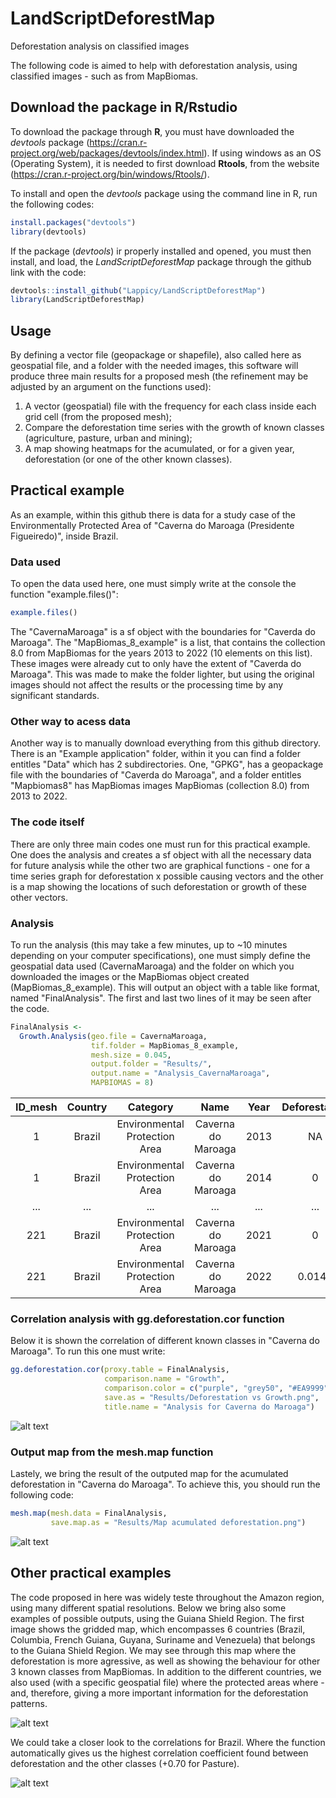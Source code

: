 # LandScriptDeforestMap
Deforestation analysis on classified images

The following code is aimed to help with deforestation analysis, using classified images - such as from MapBiomas.

## Download the package in R/Rstudio

To download the package through **R**, you must have downloaded the *devtools* package (https://cran.r-project.org/web/packages/devtools/index.html). If using windows as an OS (Operating System), it is needed to first download **Rtools**, from the website (https://cran.r-project.org/bin/windows/Rtools/).

To install and open the *devtools* package using the command line in R, run the following codes:
```r
install.packages("devtools")
library(devtools)
```
If the package (*devtools*) ir properly installed and opened, you must then install, and load, the *LandScriptDeforestMap* package through the github link with the code:
```r
devtools::install_github("Lappicy/LandScriptDeforestMap")
library(LandScriptDeforestMap)
```

## Usage
By defining a vector file (geopackage or shapefile), also called here as geospatial file, and a folder with the needed images, this software will produce three main results for a proposed mesh (the refinement may be adjusted by an argument on the functions used):
1. A vector (geospatial) file with the frequency for each class inside each grid cell (from the proposed mesh);
2. Compare the deforestation time series with the growth of known classes (agriculture, pasture, urban and mining);
3. A map showing heatmaps for the acumulated, or for a given year, deforestation (or one of the other known classes).

## Practical example
As an example, within this github there is data for a study case of the Environmentally Protected Area of "Caverna do Maroaga (Presidente Figueiredo)", inside Brazil.

### Data used
To open the data used here, one must simply write at the console the function "example.files()":
```r
example.files()
```

The "CavernaMaroaga" is a sf object with the boundaries for "Caverda do Maroaga". The "MapBiomas_8_example" is a list, that contains the collection 8.0 from MapBiomas for the years 2013 to 2022 (10 elements on this list). These images were already cut to only have the extent of "Caverda do Maroaga". This was made to make the folder lighter, but using the original images should not affect the results or the processing time by any significant standards.

### Other way to acess data
Another way is to manually download everything from this github directory. There is an "Example application" folder, within it you can find a folder entitles "Data" which has 2 subdirectories. One, "GPKG", has a geopackage file with the boundaries of "Caverda do Maroaga", and a folder entitles "Mapbiomas8" has MapBiomas images MapBiomas (collection 8.0) from 2013 to 2022.

### The code itself
There are only three main codes one must run for this practical example. One does the analysis and creates a sf object with all the necessary data for future analysis while the other two are graphical functions - one for a time series graph for deforestation x possible causing vectors and the other is a map showing the locations of such deforestation or growth of these other vectors.

### Analysis
To run the analysis (this may take a few minutes, up to ~10 minutes depending on your computer specifications), one must simply define the geospatial data used (CavernaMaroaga) and the folder on which you downloaded the images or the MapBiomas object created (MapBiomas_8_example). This will output an object with a table like format, named "FinalAnalysis". The first and last two lines of it may be seen after the code.
```r
FinalAnalysis <-
  Growth.Analysis(geo.file = CavernaMaroaga,
                  tif.folder = MapBiomas_8_example,
                  mesh.size = 0.045,
                  output.folder = "Results/",
                  output.name = "Analysis_CavernaMaroaga",
                  MAPBIOMAS = 8)
```

| ID_mesh |	Country | Category | Name | Year | Deforestation | Reforestation | Growth_Urban | Growth_Mining | Growth_Pasture | Growth_Agriculture | Forest | NonForest | Water | Others | Urban | Mining | Pasture | Agriculture | 0 | 3 | 4 | 6 | 11 | 12 | 15 | 24 | 30 | 33 | 41 |
| :----------: | :----------: | :--------------------: | :--------------------: | :----------: | :----------: | :----------: | :----------: | :----------: | :----------: | :----------: | :----------: | :----------: | :----------: | :----------: | :----------: | :----------: | :----------: | :----------: | :----------: | :----------: | :----------: | :----------: | :----------: | :----------: | :----------: | :----------: | :----------: | :----------: | :----------: |
| 1	| Brazil | Environmental Protection Area | Caverna do Maroaga | 2013 | NA | NA | NA | NA | NA | NA | 9.09 | 0 | 0 | 0 | 0 | 0 | 0 | 0 | NA | 9.09 | NA | NA | NA | NA | NA | NA | NA | NA | NA |
| 1 |	Brazil | Environmental Protection Area | Caverna do Maroaga | 2014 | 0 | 0 | 0 | 0 | 0 | 0 | 9.09 | 0 | 0 | 0 | 0 | 0 | 0 | 0 | NA | NA | 9.09 | NA | NA | NA | NA | NA | NA | NA | NA |
| ... | ... | ... | ... | ... | ... | ... | ... | ... | ... | ... | ... | ... | ... | ... | ... | ... | ... | ... | ... | ... | ... | ... | ... | ... | ... | ... | ... | ... | ... |
| 221 | Brazil | Environmental Protection Area | Caverna do Maroaga |	2021 | 0 | 0 | 0 | 0 | 0 | 0 | 1.2141 | 0.0837 | 0.0252 | 0 | 0 | 0 | 0 | 0 | NA | 1.2141 | NA | NA | 0.0405 | 0.0432 | NA | NA | NA | 0.0252 | NA |
| 221 | Brazil |Environmental Protection Area |	Caverna do Maroaga | 2022 | 0.0144 | 0 | 0 | 0 | 0 | 0 | 1.1997 | 0.0396 | 0.0837 | 0 | 0 | 0 | 0 | 0 | NA | 1.1997 | NA | NA | NA | 0.0396 | NA | NA | NA | 0.0837 | NA |

### Correlation analysis with gg.deforestation.cor function
Below it is shown the correlation of different known classes in "Caverna do Maroaga". To run this one must write:
```r
gg.deforestation.cor(proxy.table = FinalAnalysis,
                     comparison.name = "Growth",
                     comparison.color = c("purple", "grey50", "#EA9999", "darkorange"),
                     save.as = "Results/Deforestation vs Growth.png",
                     title.name = "Analysis for Caverna do Maroaga")
```
![alt text](https://github.com/Lappicy/DeforestMapBiomas/blob/main/Example%20application/Results/Deforestation%20vs%20Growth.png?raw=true)

### Output map from the mesh.map function
Lastely, we bring the result of the outputed map for the acumulated deforestation in "Caverna do Maroaga". To achieve this, you should run the following code:
```r
mesh.map(mesh.data = FinalAnalysis,
         save.map.as = "Results/Map acumulated deforestation.png")
```
![alt text](https://github.com/Lappicy/DeforestMapBiomas/blob/main/Example%20application/Results/Map%20acumulated%20deforestation.png?raw=true)

## Other practical examples
The code proposed in here was widely teste throughout the Amazon region, using many different spatial resolutions. Below we bring also some examples of possible outputs, using the Guiana Shield Region. The first image shows the gridded map, which encompasses 6 countries (Brazil, Columbia, French Guiana, Guyana, Suriname and Venezuela) that belongs to the Guiana Shield Region. We may see through this map where the deforestation is more agressive, as well as showing the behaviour for other 3 known classes from MapBiomas. In addition to the different countries, we also used (with a specific geospatial file) where the protected areas where - and, therefore, giving a more important information for the deforestation patterns.

![alt text](https://github.com/Lappicy/DeforestMapBiomas/blob/main/Example%20application/Others/Guiana%20Shield%20Example.png?raw=true)

We could take a closer look to the correlations for Brazil. Where the function automatically gives us the highest correlation coefficient found between deforestation and the other classes (+0.70 for Pasture).

![alt text](https://github.com/Lappicy/DeforestMapBiomas/blob/main/Example%20application/Others/Brazil%20example.png?raw=true)


